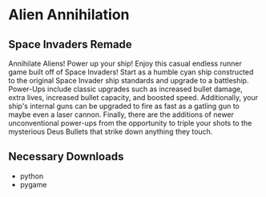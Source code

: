 # Alien Annihilation
## Space Invaders Remade
Annihilate Aliens! Power up your ship! Enjoy this casual endless runner game built off of Space Invaders!
Start as a humble cyan ship constructed to the original Space Invader ship standards and upgrade to a battleship. Power-Ups include classic upgrades such as increased bullet damage, extra lives, increased bullet capacity, and boosted speed. Additionally, your ship's internal guns can be upgraded to fire as fast as a gatling gun to maybe even a laser cannon. Finally, there are the additions of newer unconventional power-ups from the opportunity to triple your shots to the mysterious Deus Bullets that strike down anything they touch.

## Necessary Downloads
* python
* pygame

